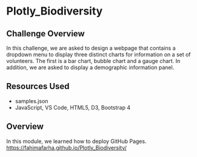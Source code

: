 # Plotly_Biodiversity

## Challenge Overview
In this challenge, we are asked to design a webpage that contains a dropdown menu to display three distinct charts for information on a set of volunteers. The first is a bar chart, bubble chart and a gauge chart. In addition, we are asked to display a demographic information panel.

## Resources Used
 - samples.json
 - JavaScript, VS Code, HTML5, D3, Bootstrap 4
 
 ## Overview
 In this module, we learned how to deploy GitHub Pages. 
 https://fahimafarha.github.io/Plotly_Biodiversity/
